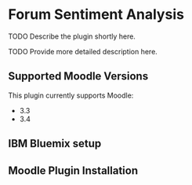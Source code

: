 # Forum Sentiment Analysis #

TODO Describe the plugin shortly here.

TODO Provide more detailed description here.

## Supported Moodle Versions
This plugin currently supports Moodle:

* 3.3
* 3.4

## IBM Bluemix setup ##

## Moodle Plugin Installation ##
